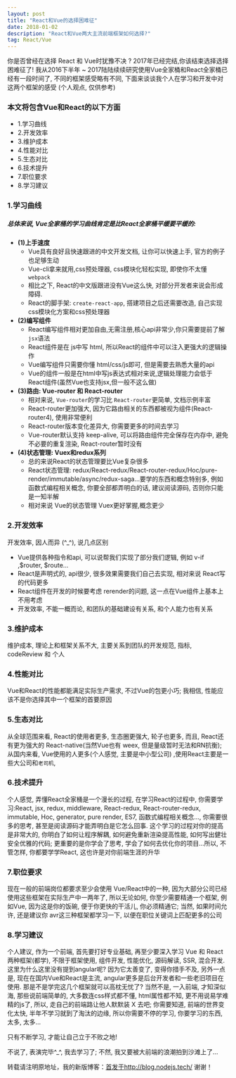 ```yaml
---
layout: post
title: "React和Vue的选择困难征"
date: 2018-01-02 
description: "React和Vue两大主流前端框架如何选择?"
tag: React/Vue 
---   
```



   你是否曾经在选择 React 和 Vue时犹豫不决 ? 
2017年已经完结,你该结束选择选择困难征了! 
我从2016下半年 ~ 2017陆陆续续研究使用Vue全家桶和React全家桶已经有一段时间了,
不同的框架感受略有不同, 下面来谈谈我个人在学习和开发中对这两个框架的感受 (个人观点, 仅供参考)

### **本文将包含Vue和React的以下方面**
* 1.学习曲线
* 2.开发效率
* 3.维护成本
* 4.性能对比
* 5.生态对比
* 6.技术提升
* 7.职位要求
* 8.学习建议

### **1.学习曲线**
##### 总体来说, Vue全家桶的学习曲线肯定是比React全家桶平缓要平缓的:
* **(1)上手速度**  
	* Vue具有良好且快速跟进的中文开发文档, 让你可以快速上手, 官方的例子也足够生动
	* Vue-cli拿来就用,css预处理器, css模块化轻松实现, 即使你不太懂 `webpack`
	* 相比之下, React的中文版跟进没有Vue这么快, 对部分开发者来说会形成障碍. 
	* React的脚手架: `create-react-app`, 搭建项目之后还需要改造, 自己实现css模块化方案和css预处理器 
* **(2)编写组件**
	* React编写组件相对更加自由,无需注册,核心api非常少,你只需要提前了解`jsx`语法
	* React组件是在 js中写 html, 所以React的组件中可以注入更强大的逻辑操作
	* Vue编写组件只需要你懂 html/css/js即可, 但是需要去熟悉大量的api
	* Vue的组件一般是在html中写js表达式相对来说,逻辑处理能力会低于 React组件(虽然Vue也支持jsx,但一般不这么做)
* **(3)路由: Vue-router 和 React-router**
	* 相对来说, `Vue-router`的学习比 `React-router`更简单, 文档示例丰富
	* React-router更加强大, 因为它路由相关的东西都被视为组件(React-router4), 使用非常便利
	* React-router版本变化差异大, 你需要更多的时间去学习
	* Vue-router默认支持 keep-alive, 可以将路由组件完全保存在内存中, 避免不必要的重复渲染, React-router暂时没有
* **(4)状态管理: Vuex和redux系列**
	* 总的来说React的状态管理要比Vue复杂很多
	* React状态管理: redux/React-redux/React-router-redux/Hoc/pure-render/immutable/async/redux-saga...要学的东西和概念特别多, 例如函数式编程相关概念, 你要全部都弄明白的话, 建议阅读源码, 否则你只能是一知半解
	* 相对来说 Vue的状态管理 Vuex更好掌握,概念更少

### **2.开发效率**
开发效率, 因人而异 (^_^), 说几点区别
* Vue提供各种指令和api, 可以说帮我们实现了部分我们逻辑, 例如 v-if ,$router, $route...
* React是声明式的, api很少, 很多效果需要我们自己去实现, 相对来说 React写的代码更多
* React组件在开发的时候要考虑 rerender的问题, 这一点在Vue组件上基本上不用考虑
* 开发效率, 不能一概而论, 和团队的基础建设有关系, 和个人能力也有关系

### **3.维护成本**
维护成本, 理论上和框架关系不大, 主要关系到团队的开发规范, 指标, codeReview 和 个人

### **4.性能对比**
Vue和React的性能都能满足实际生产需求, 不过Vue的包更小巧; 我相信, 性能应该不是你选择其中一个框架的首要原因

### **5.生态对比**
从全球范围来看, React的使用者更多, 生态圈更强大, 轮子也更多, 而且, React还有更为强大的 React-native(当然Vue也有 weex, 但是量级暂时无法和RN抗衡); 从国内来看, Vue使用的人更多(个人感觉, 主要是中小型公司) ,使用React主要是一些大公司和`老司机`,

### **6.技术提升**
个人感觉, 弄懂React全家桶是一个漫长的过程, 在学习React的过程中, 你需要学习:React, jsx, redux, middleware, React-redux, React-router-redux, immutable, Hoc, generator, pure render, ES7, 函数式编程相关概念..., 你需要很多的思考, 甚至是阅读源码才能弄明白是它怎么回事. 这个学习的过程对你的提高是非常大的, 你明白了如何让程序解耦, 如何避免重新渲染提高性能, 如何写出健壮安全优雅的代码; 更重要的是你学会了思考, 学会了如何去优化你的项目...所以, 不管怎样, 你都要学学React, 这也许是对你前端生涯的升华

### **7.职位要求**
现在一般的前端岗位都要求至少会使用 Vue/React中的一种, 因为大部分公司已经使用这些框架在实际生产中一两年了, 所以无论如何, 你至少需要精通一个框架, 例如Vue, 因为这是你的饭碗, 便于你更快的干活儿, 你必须精通它; 当然, 如果时间允许, 还是建议你 avr这三种框架都学习一下, 以便在职位关键词上匹配更多的公司

### **8.学习建议**
个人建议, 作为一个前端, 首先要打好专业基础, 再至少要深入学习 Vue 和 React 两种框架(都学), 不限于框架使用, 组件开发, 性能优化, 源码解读, SSR, 混合开发. 这里为什么这里没有提到angular呢? 因为它太善变了, 变得你措手不及, 另外一点是, 现在在国内Vue和React是主流, angular更多是后台开发者和一些老旧项目在使用. 那是不是学完这几个框架就可以高枕无忧了? 当然不是, 一入前端, 才知深似海, 那些说前端简单的, 大多数连css样式都不懂, html属性都不知, 更不用说易学难精的js了, 所以, 走自己的前端路让他人默默装 X 去吧; 你需要知道, 前端的世界变化太快, 半年不学习就到了淘汰的边缘, 所以你需要不停的学习, 你要学习的东西, 太多, 太多...

只有不断学习, 才能让自己立于不败之地!

不说了, 表演完毕^_^, 我去学习了;  不然, 我又要被大前端的浪潮拍到沙滩上了...


转载请注明原地址，我的新版博客：[首发于http://blog.nodejs.tech/](http://blog.nodejs.tech) 谢谢！
